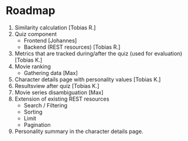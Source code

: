 # Roadmap

1. Similarity calculation [Tobias R.]
2. Quiz component 
   * Frontend [Johannes]
   * Backend (REST resources) [Tobias R.]
3. Metrics that are tracked during/after the quiz (used for evaluation) [Tobias K.]
4. Movie ranking
   * Gathering data [Max]
5. Character details page with personality values [Tobias K.]
6. Resultsview after quiz [Tobias K.]
7. Movie series disambiguation [Max]
8. Extension of existing REST resources
   * Search / Filtering
   * Sorting
   * Limit
   * Pagination
9. Personality summary in the character details page.
